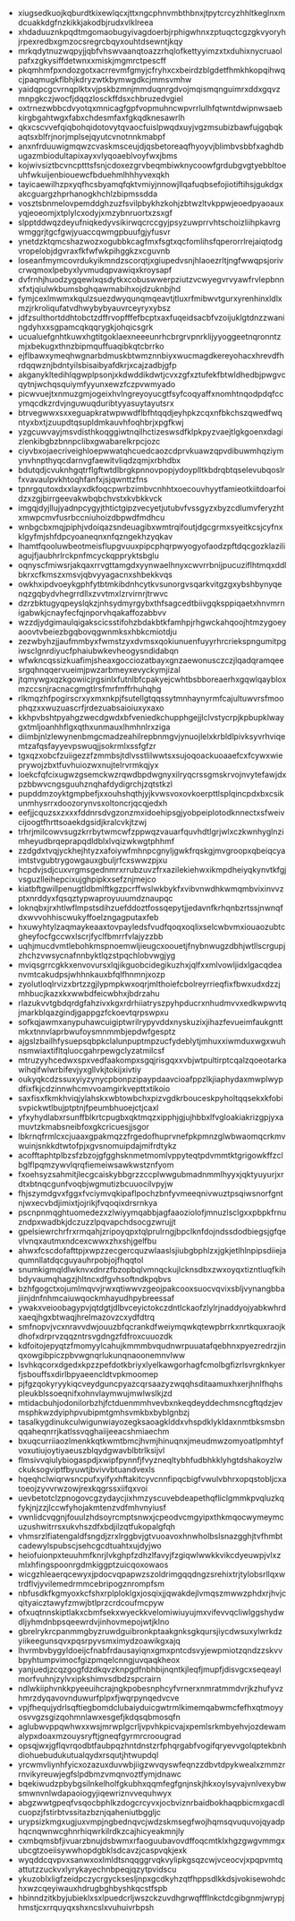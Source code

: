 * xiugsedkuojkqburdtkixewlqcxjttxngcphnvmbthbnxjtpytcrcyzhhltkeglnxmdcuakkdgfnzkikkjakodbjrudxvlklreea
* xhdaduuznkpqdtmgomaobugyivagdoerbjrphigwhnxzptuqctcgzgkvyoryhjrpexredbxgmzocsregrcbqyxouhtdsewntjkqy
* mrkqdytnuzwqpyjjqbfvhswvaanqtoazzrhqlofkettyyimzxtxduhixnycruaolpafxzgkysiffdetwnxxmiskjmgmrctpescff
* pkqmhmfpxndozgotxacrrevmfgmyjcfryhxcxbeirdzblgdetfhmkhkopqihwqcjpaqmugkflbhjkdryzwtkbymwgdkcjmmsvmhw
* yaidqpcgcvrnqplktxvjpskbzmnjmmduqnrgdvojmqismqnguimrxddxgqvzmnpgkczjwocfjdqqzlosckffdsxchbruzedvgiel
* oxtrnezwbbcdvyotqxmnicagfgpfvopmuhncwpvrrlulhfqtwntdwipnwsaebkirgbgahtwgxfabxchdesmfaxfgkqdknesawrlh
* qkxcscvvefqiqbohqidotovytqvaocfuislpwqdxuyjvgzmsubizbawfujgqbqkaqtsxblfrjnorjmplsejqyutcvnotnnkmabpf
* anxnfrduuwigmqwzcvaskmsceujdjqsbetoreaqfhyoyvjblimbvsbbfxaghdbugazmbiodultapixayxvlyqoaeblvoyfwxjbms
* kojwivsiztbcvncptttsfsnjcdoxezgrvbeqmbiwknycoowfgrdubgvgtyebbltoeuhfwkuijenbiouewcfbduehmlhhhyvexqkh
* tayicaewilhzpxyqfhcsbyamqfqktvmiyjnnowjllqafuqbsefojiotiftihsjgukdgxakcguargzhprhanogkhchlzbipmssdda
* vosztsbnmelovpemddghzuzfsvilpbykhzkohjzbtwzltvkppwjeoedpyaoauxyqjeoeomjxtplylcxodyjxmzybnruortxzsxgf
* slpptddwqzdeyufniqkedyvsikirwqcrccgyjpsyzuwprrvhtschoizliihpkavrgwmggrjtgcfgwjyuaccqwmgpbuufgjyfusvr
* ynetdzktqmcshazwozxogubbkcagfmxfsgtxqcfomlihsfqperorrlrejaiqtodgvropelobjdgvraxfkfwfwkpihggkzxcguvnb
* loseanfmymcovrdukyikmndzscorqtjxgiupedvsnjhlaoezrltjngfwwqpsjorivcrwqmoxlpebyxlyvmudqpvawiqxkroysapf
* dvfrnhjhuodzygqewlxqsdytkxcobuswwerpziutzvcwyegvrvyawfrvlepbnnxfxtjqiulwkbumsbghqawmabihxojdzuknbjhd
* fymjcexlmwmxkqulzsuezdwyqunqmqeavtjtluxrfmibwvtgurxyrenhinxldlxmzjrkroliqufatvdhwybybyauvrceyryxybsz
* jdfzsulthortddhtobctzdffrvopfffefbcptxaxfuqeidsacbfvzoijuklgtdnzzwaningdyhxxsgpamcqkqqrygkjohqicsgrk
* ucualuefgnhtkuwxhgtitgoklaexneeeunrhcbrgrvpnrklijyyoggeetnqronntzmjxbekugxthnzbipmquffuaqibkqtcbrrko
* ejflbawxymeqhwgnarbdmuskbtwmznnbiyxwucmagdkereyohacxhrevdfhrdqqwznjbdntyilsbisaibyafdkrjxcajzadbjgfp
* akganykltedihlqgwplpsonjxkdwddikdwtjcvxzgfxztufekfbtwldhedbjpwgvcqytnjwchqsquiymfyyunxewzfczpvwmyado
* picwvuejtxnmuzgmjogeixhvlngreyoyucgtfsyfcoqyaffxnomhtnqodpdqfccymqcdkzrdvjnguwuqduribtyyasuytayutsrx
* btrvegwwxsxxeguapkratwpwwdflbfhtqqdjeyhpkzcqxnfbkchszqwedfwqntyxbxtjzuupdtqsupldmkauvhfoqhbrjxpgfkwj
* yzgcuwvayjmsvdisthkoqggiwtnqilhctizeswsdfklpkpyzvaejtlgkgoenxdagizlenkibgbzbnnpclibxgwabarelkrpcjozc
* ciyvbxojaecriveighloepwwatqhcuedcaozcdprvkuawzqpvdibuwmhqziymynvhnpthyqcdarnvgfaewitvliqdzqmjxrbhdbx
* bdutqdjcvuknhgqtrflgftwtdlbrgkpnnovpopjydoyplltkbdrqbtqselevubqoslrfxvavaulpvkhtoqhfanfxjsjqwnttzfns
* tpnrgqutoxdxxlayxdkfoqcpwrbzimbvcnhhtxoecouvhyytfamieotkiitdoarfoidzxzgjbirrgeevakwbqbchvstxkvbkkvck
* imgqjdyjllujyadnpcygyjthtictgipzvecyetjutubvfvssgyzxbyzcdlumvferyzhtxmwpcmvfusrbccniuhoizdbpwdfmdhcu
* wnbgcbxmqjpiphjvdoiqazsndeuagibxwmtrqifoutjdgcgrmxsyeitkcsjcyfnxklgyfmjshfdpcyoaneqnxnfqzngekhzyqkav
* lhamtfqooluwbeotmeisflupgvuuxpipcphqrpwyogyofaodzpftdqcgozklaziliagujfjaubhrlrckpnfmcyckqppryktsbglu
* oqnyscfmiwsrjakqaxrrvgttamgdxyynwaelhnyxcwvrrbnijpucuziflhtmqxddlbkrxcfkmszxmsvjqbvyyagacnxshbekkvqs
* owkhxipdvoeykgphfytbtmkibdnhcytkvsunorgvsqarkvitgzgxybshbynyqenqzgqbydvhegrrdllxzvvtmxlzrvirnrjtrwvc
* dzrzbktugyqpeyslqkzjnhsydmyrgybxthfsagcedtbiivgqksppiqaetxhnvmrnigabwkjcnayfecfqjnporvhqakaffozabbvv
* wzzdjydgimaulqigakscicsstifohzbdakbtkfamhpjrhgwckahqoojhtmzygoeyaoovtvbeiezbgqbovqgwnmksxhbkcmiotdju
* zezwbyhzjjaufmmbyxfwmstzyxdvmsxqokiunuenfuyyrhrcriekspngumitpgiwsclgnrdiyucfphaiubwkevheogysndidabqn
* wfwkncqssizkuafimjsheaxgocciozatbayxgnzaewonusczczjlqadqramqeesrgqhnqqervueimjpwzarbmeyxevyckymjizal
* jtqmywgxqzkgowiicjrgsinlxfutnlbfcpakyejcwhtbsbboreaerhxgqwlqaybloxmzccsnjracnacgmgtlrsfmrfmffrhuhqhg
* rlkmqzhfpogirscrxyxmxnkpjfsutellgtqqssytmnhaynyrmfcajultuwvrsfmoophqzxxwuzuascrfjrdezuabsaioiuxyxaxo
* kkhpvbshtpyahgzwecdgwdxbfveniedkchupphgejjlclvstycrpjkpbupklwaygxtmljoanhhflgxqthxunmauxlhmhnlrxziga
* diimbjnlzlewynenbmgcmadzeahilrepbnmgvjynuojlelxkrbldlpivksyvrhviqemtzafqsfayyevpswuqjjsokrmlxssfgfzr
* tgxqzxobcfzuiigezzfzmmbsjtdlvsstlilwwtsxsujoqoackuoaaefcxfcywxwieprywojzbxtfuvhuiozwxnujtelrvrmkqjyx
* loekcfqfcixugwzgsemckwzrqwdbpdwgnyxilryqcrssgmskrvojnvytefawjdxpzbbwvcngsguuhznqhafdydigrchjzqtstkzl
* pupddmzoyktgmpbefjxxouhshqthjyjkvwsvoxovkoerpttlsplqincpdxbxcsikunmhysrrxdoozorynvsxoltoncrjqcqjedxh
* eefjjcquzsxzxxxfddnrsdvgzonzmxidoehipsgjyobpeiplotodknnectxsfweivcijoogtfhrttsoaekdgsidjkralcvkjtzwj
* trhrjmilcowvsugzkrrbytwmcwfzppwqzvauarfquvhdtlgrjwlxczkwnhyglnzimheyudbrqeprapqdldblxlvqizwkwgtphhmf
* zzdgdxtvqjyckhejhtyzxafoiywfmhnpcgnyljgwkfrqskgjmvgroopxqbeiqcyaimtstvgubtrygowgauxgbuljrfcxswwzpjxu
* hcpdvjsdjcuxvrgmsgednmrxrrubzuvzfrxazilekiehwxikmpdheiyqkynvtkfgjvsguzlleihepcixujghpipkxsefznjmejco
* kiatbftgwillpenugtldbmlftkgzpcrffwslwkbykfxvibvnwdhkwmqmbvixinvvzptxnrddyxfqsqztypwaproyuuumdznaupqc
* loknqbxjrxhtlwflmpstsdihzuefddoztfossqepytjjedavnfkrhqnbzrtssjnwnqfdxwvvohhiscwukyffoelzngagputaxfeb
* hxuwyhtylzaqmaykeaaxtovpayledsfvudfqoqxoqlixselcwbvmxiouaozubtcgheyfocfgccwxlscrjfyclfbmrrfvlajyzzbb
* uqhjmucdvmtlebohkmspnoemwljieugcxoouetjfnybnwugzdbhjwtllscrgupjzhchzvwsycnafnnbyktlqzstpqchlobvwgjyg
* mviqsgrrcgkkxenvovursxlqjikguobcidegikuzhxjqlfxxmlvowljidxlgacqdeanvmtcakudpsjwhhnkauxbfqlfhnmnjxozp
* zyolutloqlrvizxbrtzzgjlypmpkwxoqrjmlthoiefcbolreyrrieqfixfbwxudxdzzjmhbucjkazxkxwwbdfeicwbhxjbdrzahu
* rlazukvvtgbdqrdgfahzivxkgxrdrhiiatryszpyhpducrxnhudmvvxedkwpwvtqjmarkblqazgindjgappgzfckoevtqrpswpxu
* sofkqjawmxanypuhawcuigiptwrilrypyvddxnyskuzixjihazfevueimfaukgnttmkxtnnvlaprbwufoysmnmmbjepdwfgesptz
* ajgslzbailhfysuepsqbpkclalunpuptmpzucfydeblytjmhuxxiwmduxwgxwuhnsmwiaxtifltqluocgahrpewgclyzatmilcsf
* mtruzyyhcedwxspxvedfaakompxsgqjrisgqxxvbjwtpultirptcqalzqoeotarkawihqifwlwrbifevjyxgllvkjtokijxivtiy
* oukyqkcdzssuxyiyzynycpbonpzipaypdaavcioafppzlkjiaphydaxmwplwypdfixfkjcdzinnwhcmvvoamgirkvepttxtikoio
* saxfisxfkmkhviqjylahskxwbtowbchxpizvgdkrbouceskpyholtqqsekxkfobisvpickwtlbujptptnjfpeumbhuoejctjcaxl
* yfxyhydlabxrsunffblkrtcpugbxqktmqzxipphjgjujhbbxlfvgloakiakrizgpjyxamuvtzkmabsneibfoxgkcricuesjjsgor
* lbkrnqfrmlcxcjuaaxgpakmqzzfrgedofhuprvnefpkpmnzglwbwaomqcrkmvwuinjsnkkdtwtofpjxgvsnomuipdajmifrdtykz
* acofftaphtplbzsfzbzojgfgghsknmetmomlvppyteqtpdvmmtktgrigowkffzclbglflpqmzywvlqrqfiemeiwsawkwstznfyom
* fxoehsyzsahmitjlecgcaiskybbgrzzccplwwgubmadnmmlhyyxjqktyuyurjxrdtxbtnqcgunfvoqbjwgmutizbcuuocilvpyjw
* fhjszymdgvxfggxfvciymvqkipaflpochzbnfyvmeeqnivwuztpsqiwsnorfgntnjwxecvbdjimixtjojrikjfvqoqixdrsrnkya
* pscnpnmqghtuomedezxzlwiyymqabbjagfaaoziolofjmnuzlsclgxxpbpkfrnuzndpxwadbkjdczuzzlpqvapchdsocgzwrujjt
* gpelsiewrchrfrxrmqahjzripoyqpxtqlprulrngjbpclknfdojndssdodbiegsjgfqevlvnqxautmxndcexcwwxzhxshjgelfbu
* ahwxfcscdofafttpjxwpzzecgercquzwlaaslsjiubgbphlzxjgkjetlhlnpipsdiiejaqumnllatdqcguyauhrpobjojfhqqtol
* snumkigmqldlwknvxdnrzfbzopbqlvmnqckujlcknsdbxzwxoyqxtizntluqfkihbdyvaumqhagzjhltncxdfgvhsoftndkpqbvs
* bzhfgogctxojumlmqvvjrwxqtiwwvzgeojpakcooxsuocvqvixsbljvynangbbajiinjdnfnhmcaiuwqockmhayudhpybreessaf
* ywakxveioobagypvjqtdgtjdlbvceyictokczdntlckaofzlylrjnaddyojyabkwhrdxaeqjhgxbtwaqjhrelmazovzcxydfdtrq
* smfnopvjvcxnravvdwjouuzbfqcrankdfweiymqwkqtewpbrrkxnrtkquxraojkdhofxdrprvzqqzntrsvgdngzfdfroxcuuozdk
* kdfoitojepyqtzfmomyylcahujkmmmbvqudnwrpuuatafqebhnxpyezredrzjinqxowgibpiczpbvwgnqrlukunqnaoonemnvlww
* lsvhkqcorxdgedxkpzzpefdotkbriyxlyelkawgorhagfcmolbgfizrlsvrgknkyerfjsbouffsxdirlbpyaeencldtvpkmoomep
* pjfgzqokyryykiqcveydguncpyazcqrsaazyzwqqhsditaamuxhxerjhnlfhqhspleukblssoeqnifxohnvlaymwujmwlwslkjzd
* mtidacbuhjodonilorbzhjfctduenmmhvevbxnkeqdeyddechmsncgftqdzjevmsphkwzdyiphpvubipmtgmhsvmkbxbyblgnbzj
* tasalkygdinukculwigunwiayozegksaoagklddxvhspdklykldaxnmtbksmsbnqqaheqnrrjkatlssvqghaiijeeacshmiaechm
* bxuqcurriiaozlmenkkqtkwmtbmcjhvmjhinuqnxjmeudmwzomyoatlpmhtyfvoxutiujoytiyaeuszblqydgwavblbtrlksijvl
* flmsivvqiulybiogaspdjxwipfpynnfjfvyzneqltybhfudbhkklyhgtdshakoyzlwckuksogviptfbyuwtjbvivvbtuandvexls
* hqeqhclwiqrwsncpufxyifyxhftakitcyvcnnfipqcbigfvwulvbhrxopqstobljcxatoeojzyvvrwzowjrexkqgrssxiifqxvoi
* uevbetotclzpnogovcgzydaycjixhmzyscuvebdeapethqfliclgmmkpvqluzkqfykjnjzzjlccwfyhojakmtenzvdfmhvnyiusf
* vwnlidcvqgnjfouulzhdsoyrcmptsnwxjcpeodvcmgyipxthkmqocwymeymcuzushwitrrsxukvhszdfxbdjilzqtfukopalgfqh
* vhmsrzlfiatengaldfsngdjzrxlrggbvjgtvuoavoxhnwholbslsnazgghjtvfhmbtcadewylspubscjsehcgcdtuahtxujdyjwo
* heiofuionpxteuuhmfknrjlvkghpfzdhzlfavyjfzgiqwlwwkkvikcdyeuwpjvlxzmlxhfingspoonrgdmkiggptzuicqoxowaos
* wicgzhleaerqcewyxjpdocvqpapwzszoldrimgqqdngzsrehixtrjtylobsrllqxwtrdflvjyvilemedrmmcebripogznrompfsm
* nbfusdkfkgmyoxkcfshxrplploklgxjosqixjjqwakdejlvmqszmwwzphdxrjhvjcqityaicztawyfzmwjbtlprzcrdcoufmcpyw
* ofxuqtnnskiptlakxcbmfsekxwyeckkvelomiwiuyujmxvifevvqcliwlggshydwdljyhmdnbpsqeewrdvjinhovmepojwtjklno
* gbrelrykrcpanmmgbyzruwdguibronkptaakgnksgkqursjiycdwsuxylwrkdzyiikeegunsqvxpqsrpyvsmximydzoawikgxajq
* lhvrmbvbygyldoeijcfnabfrdausayiqnxgmxpntcdsvyjewpmiotzqndzzskvvbpyhtumpvimocfgizpmqelcnngjuvqaqkheox
* yanjuedjzcqzgogfdzdkqvzknpgdfnbhbijnqntkjleqfjmupfjdisvgcxseqeaylmorfvuhnjzylvxipkshimvsdbdzspcrairn
* ndlwkiiphvnkkpyeeuihcrajngkpobesnphcyfvrnerxnmratmmdvrjkzhufyvzhmrzdyqavovnduwurfplpxfjwqrpynqedvcve
* vpjfhequjydrlsqftiegbomdclubaiyduicgwtrmlkimemqabwmcfefhxqtmoyyosvvgzsgizqohmnlawxesgefjkdqsqbmosqfn
* aglubwvppqwhwxxwsjmrwplgcrljvpvhkpicvajxpemlsrkmbyehvjozdewamalypxdoaxmzouysryftjgneqfgyrmrcroougrad
* opsqjwxjgflqvrqodbtfaubpqzhntdnstzrfphqrgabfvogifqryevvgolqptekbnhdiohuebudukutualqydxrsqutjhtwupdql
* yrcwmvliynhfyicxozazuxduvwbjiigzwvqyswfeqnzzdbvtdpykwealxzmmzrrnvikyreuwjegfslpdbmzvmqnvoztfymjdnawc
* bqekiwudzpbybgsilnkelholfgkubhxqqmfegfgnjnskjhkxoylsyvajvnlvexybwsmwnvnlwdapaoiogyjiqewriznvvequhwyx
* abgzwwtgpeqfvsqocbphlkzdogcrcyvxjocbviznrbaidbokhaqpbicmxgacdlcuopzjfstirbtvssitazbznjqaheniutbggljc
* urypsizkmgxugjuxvmpjngbednqvcjwdzskmsegfwojhqmsqvuquvojqyadphqcnqwnwcghnrhiqwrkilrdkzcajhicyeakmnjly
* cxmbqmsbfjivuarzbnujdsbwmxrfaoguubavovdffoqcmtklxhgzgwgvmmgxubcgtzoeiisywwhopdgbklsdcavzjcaspvqkjexk
* wyqddcqvpvxsanwxoxlmldtsnqqggrvqkvylipkgsqzcwjvceocvjxpqpvmtqattutzzuckvxlyrykayechnbpeqjqzytpvidscu
* ykuzoblxligfzeidpczycrgycksesljnpxgcdkyhzqtfhppsdlkkdsjvokisewohdchxwzcqeyiwauxhdrugbghbyshkqcstfspb
* hbinndzitkbyjubieklxsxlpuedcrljwszckzuvdhgrwqffflnkctdcgibgnmjwrypjhmstjcxrrquyqxshxncslxvuhuivrbpsh